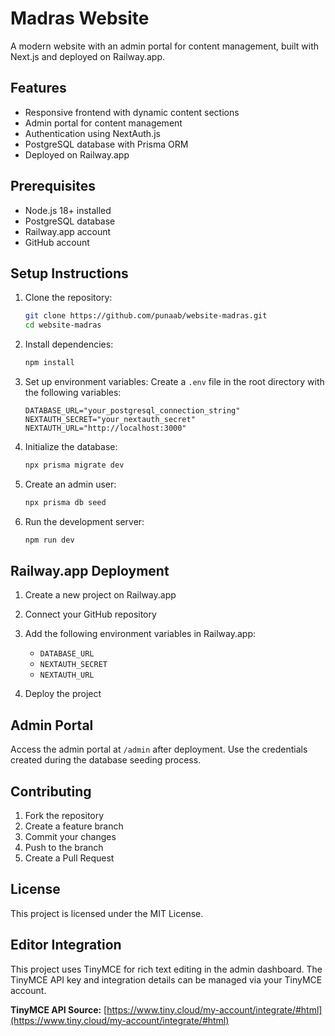 # Madras Website

A modern website with an admin portal for content management, built with Next.js and deployed on Railway.app.

## Features

- Responsive frontend with dynamic content sections
- Admin portal for content management
- Authentication using NextAuth.js
- PostgreSQL database with Prisma ORM
- Deployed on Railway.app

## Prerequisites

- Node.js 18+ installed
- PostgreSQL database
- Railway.app account
- GitHub account

## Setup Instructions

1. Clone the repository:
   ```bash
   git clone https://github.com/punaab/website-madras.git
   cd website-madras
   ```

2. Install dependencies:
   ```bash
   npm install
   ```

3. Set up environment variables:
   Create a `.env` file in the root directory with the following variables:
   ```
   DATABASE_URL="your_postgresql_connection_string"
   NEXTAUTH_SECRET="your_nextauth_secret"
   NEXTAUTH_URL="http://localhost:3000"
   ```

4. Initialize the database:
   ```bash
   npx prisma migrate dev
   ```

5. Create an admin user:
   ```bash
   npx prisma db seed
   ```

6. Run the development server:
   ```bash
   npm run dev
   ```

## Railway.app Deployment

1. Create a new project on Railway.app
2. Connect your GitHub repository
3. Add the following environment variables in Railway.app:
   - `DATABASE_URL`
   - `NEXTAUTH_SECRET`
   - `NEXTAUTH_URL`

4. Deploy the project

## Admin Portal

Access the admin portal at `/admin` after deployment. Use the credentials created during the database seeding process.

## Contributing

1. Fork the repository
2. Create a feature branch
3. Commit your changes
4. Push to the branch
5. Create a Pull Request

## License

This project is licensed under the MIT License.

## Editor Integration

This project uses TinyMCE for rich text editing in the admin dashboard. The TinyMCE API key and integration details can be managed via your TinyMCE account.

**TinyMCE API Source:** [https://www.tiny.cloud/my-account/integrate/#html](https://www.tiny.cloud/my-account/integrate/#html) 